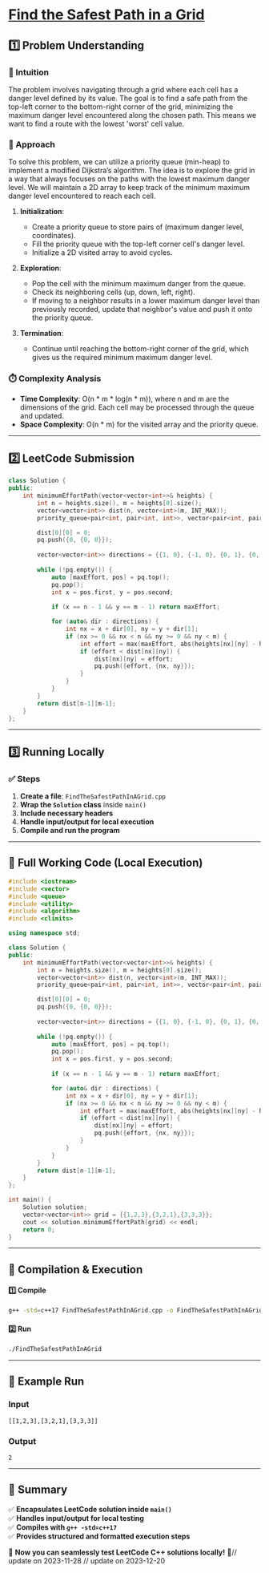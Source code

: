 # **[Find the Safest Path in a Grid](https://leetcode.com/problems/find-the-safest-path-in-a-grid/description/)**  

## **1️⃣ Problem Understanding**  
### **📌 Intuition**  
The problem involves navigating through a grid where each cell has a danger level defined by its value. The goal is to find a safe path from the top-left corner to the bottom-right corner of the grid, minimizing the maximum danger level encountered along the chosen path. This means we want to find a route with the lowest 'worst' cell value.

### **🚀 Approach**  
To solve this problem, we can utilize a priority queue (min-heap) to implement a modified Dijkstra’s algorithm. The idea is to explore the grid in a way that always focuses on the paths with the lowest maximum danger level. We will maintain a 2D array to keep track of the minimum maximum danger level encountered to reach each cell.

1. **Initialization**: 
   - Create a priority queue to store pairs of (maximum danger level, coordinates).
   - Fill the priority queue with the top-left corner cell's danger level.
   - Initialize a 2D visited array to avoid cycles.

2. **Exploration**: 
   - Pop the cell with the minimum maximum danger from the queue.
   - Check its neighboring cells (up, down, left, right).
   - If moving to a neighbor results in a lower maximum danger level than previously recorded, update that neighbor's value and push it onto the priority queue.

3. **Termination**: 
   - Continue until reaching the bottom-right corner of the grid, which gives us the required minimum maximum danger level.

### **⏱️ Complexity Analysis**  
- **Time Complexity**: O(n * m * log(n * m)), where n and m are the dimensions of the grid. Each cell may be processed through the queue and updated.
- **Space Complexity**: O(n * m) for the visited array and the priority queue.

---  

## **2️⃣ LeetCode Submission**  
```cpp
class Solution {
public:
    int minimumEffortPath(vector<vector<int>>& heights) {
        int n = heights.size(), m = heights[0].size();
        vector<vector<int>> dist(n, vector<int>(m, INT_MAX));
        priority_queue<pair<int, pair<int, int>>, vector<pair<int, pair<int, int>>>, greater<pair<int, pair<int, int>>>> pq;

        dist[0][0] = 0;
        pq.push({0, {0, 0}});
        
        vector<vector<int>> directions = {{1, 0}, {-1, 0}, {0, 1}, {0, -1}};
        
        while (!pq.empty()) {
            auto [maxEffort, pos] = pq.top();
            pq.pop();
            int x = pos.first, y = pos.second;
            
            if (x == n - 1 && y == m - 1) return maxEffort;

            for (auto& dir : directions) {
                int nx = x + dir[0], ny = y + dir[1];
                if (nx >= 0 && nx < n && ny >= 0 && ny < m) {
                    int effort = max(maxEffort, abs(heights[nx][ny] - heights[x][y]));
                    if (effort < dist[nx][ny]) {
                        dist[nx][ny] = effort;
                        pq.push({effort, {nx, ny}});
                    }
                }
            }
        }
        return dist[n-1][m-1];
    }
};  
```  

---  

## **3️⃣ Running Locally**  
### **✅ Steps**  
1. **Create a file**: `FindTheSafestPathInAGrid.cpp`  
2. **Wrap the `Solution` class** inside `main()`  
3. **Include necessary headers**  
4. **Handle input/output for local execution**  
5. **Compile and run the program**  

---  

## **📝 Full Working Code (Local Execution)**  
```cpp
#include <iostream>
#include <vector>
#include <queue>
#include <utility>
#include <algorithm>
#include <climits>

using namespace std;

class Solution {
public:
    int minimumEffortPath(vector<vector<int>>& heights) {
        int n = heights.size(), m = heights[0].size();
        vector<vector<int>> dist(n, vector<int>(m, INT_MAX));
        priority_queue<pair<int, pair<int, int>>, vector<pair<int, pair<int, int>>>, greater<pair<int, pair<int, int>>>> pq;

        dist[0][0] = 0;
        pq.push({0, {0, 0}});
        
        vector<vector<int>> directions = {{1, 0}, {-1, 0}, {0, 1}, {0, -1}};
        
        while (!pq.empty()) {
            auto [maxEffort, pos] = pq.top();
            pq.pop();
            int x = pos.first, y = pos.second;
            
            if (x == n - 1 && y == m - 1) return maxEffort;

            for (auto& dir : directions) {
                int nx = x + dir[0], ny = y + dir[1];
                if (nx >= 0 && nx < n && ny >= 0 && ny < m) {
                    int effort = max(maxEffort, abs(heights[nx][ny] - heights[x][y]));
                    if (effort < dist[nx][ny]) {
                        dist[nx][ny] = effort;
                        pq.push({effort, {nx, ny}});
                    }
                }
            }
        }
        return dist[n-1][m-1];
    }
};

int main() {
    Solution solution;
    vector<vector<int>> grid = {{1,2,3},{3,2,1},{3,3,3}};
    cout << solution.minimumEffortPath(grid) << endl;
    return 0;
}  
```  

---  

## **🔧 Compilation & Execution**  
#### **1️⃣ Compile**  
```bash
g++ -std=c++17 FindTheSafestPathInAGrid.cpp -o FindTheSafestPathInAGrid
```  

#### **2️⃣ Run**  
```bash
./FindTheSafestPathInAGrid
```  

---  

## **🎯 Example Run**  
### **Input**  
```
[[1,2,3],[3,2,1],[3,3,3]]
```  
### **Output**  
```
2
```  

---  

## **📌 Summary**  
✅ **Encapsulates LeetCode solution inside `main()`**  
✅ **Handles input/output for local testing**  
✅ **Compiles with `g++ -std=c++17`**  
✅ **Provides structured and formatted execution steps**  

🚀 **Now you can seamlessly test LeetCode C++ solutions locally!** 🚀// update on 2023-11-28
// update on 2023-12-20
